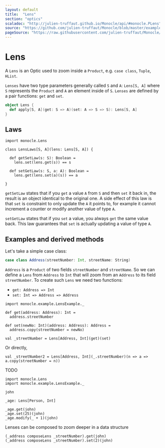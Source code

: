 ```yaml
---
layout: default
title:  "Lens"
section: "optics"
scaladoc: "http://julien-truffaut.github.io/Monocle/api/#monocle.PLens"
source: "https://github.com/julien-truffaut/Monocle/blob/master/example/src/main/scala/monocle/example/LensExample.scala"
pageSource: "https://raw.githubusercontent.com/julien-truffaut/Monocle/master/docs/src/main/tut/lens.md"
---
```

# Lens

A `Lens` is an Optic used to zoom inside a `Product`, e.g. `case class`, `Tuple`, `HList`.

`Lenses` have two type parameters generally called `S` and `A`: `Lens[S, A]` where `S` represents the `Product` and `A` an element inside of `S`.
`Lenses` are defined by a pair functions: `get` and `set`. 

```scala
object Lens {
  def apply[S, A](get: S => A)(set: A => S => S): Lens[S, A]
}
```

## Laws 

```tut:silent
import monocle.Lens

class LensLaws[S, A](lens: Lens[S, A]) {

  def getSetLaw(s: S): Boolean =
    lens.set(lens.get(s)) == s
    
  def setGetLaw(s: S, a: A): Boolean =
    lens.get(lens.set(a)(s)) == a
    
}
```

`getSetLaw` states that if you `get` a value `A` from `S` and then `set` it back in, the result is an object identical to the original one. 
A side effect of this law is that `set` is constraint to only update the `A` it points to, for example it cannot 
increment a counter or modify another value of type `A`.

`setGetLaw` states that if you `set` a value, you always `get` the same value back. This law guarantees that `set` is
 actually updating a value of type `A`.

## Examples and derived methods

Let's take a simple case class:

```scala
case class Address(streetNumber: Int, streetName: String)
```

`Address` is a `Product` of two fields `streetNumber` and `streetName`. So we can define a `Lens` from `Address` to `Int`
that will zoom from an `Address` to its field `streetNumber`. To create such `Lens` we need two functions:
*   `get: Address => Int`
*   `set: Int => Address => Address` 

```tut
import monocle.example.LensExample._

def get(address: Address): Int =
  address.streetNumber
  
def set(newNo: Int)(address: Address): Address =
  address.copy(streetNumber = newNo)  
  
val _streetNumber = Lens[Address, Int](get)(set)
```

Or directly,

```tut
val _streetNumber2 = Lens[Address, Int](_.streetNumber)(n => a => a.copy(streetNumber = n))
```

TODO

```tut
import monocle.Lens
import monocle.example.LensExample._

john

_age: Lens[Person, Int]

_age.get(john)
_age.set(25)(john)
_age.modify(_ + 1)(john)
```

Lenses can be composed to zoom deeper in a data structure

```tut
(_address composeLens _streetNumber).get(john)
(_address composeLens _streetNumber).set(2)(john)
```



